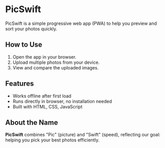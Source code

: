 # PicSwift

PicSwift is a simple progressive web app (PWA) to help you preview and sort your photos quickly.

## How to Use

1. Open the app in your browser.
2. Upload multiple photos from your device.
3. View and compare the uploaded images.

## Features

- Works offline after first load
- Runs directly in browser, no installation needed
- Built with HTML, CSS, JavaScript

## About the Name

**PicSwift** combines "Pic" (picture) and "Swift" (speed), reflecting our goal: helping you pick your best photos efficiently.